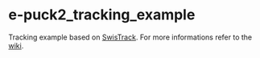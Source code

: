 # e-puck2_tracking_example
Tracking example based on [SwisTrack](https://en.wikibooks.org/wiki/SwisTrack). For more informations refer to the [wiki](https://www.gctronic.com/doc/index.php?title=e-puck2_PC_side_development#Tracking).
